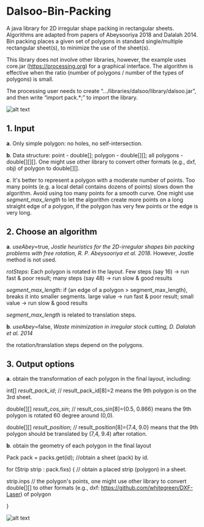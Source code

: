 # Dalsoo-Bin-Packing

A java library for 2D irregular shape packing in rectangular sheets. Algorithms are adapted from papers of Abeysooriya 2018 and Dalalah 2014. Bin packing places a given set of polygons in standard single/multiple rectangular sheet(s), to minimize the use of the sheet(s).

This library does not involve other libraries, however, the example uses core.jar (https://processing.org) for a graphical interface. The algorithm is effective when the ratio  (number of polygons / number of the types of polygons) is small.

The processing user needs to create “…/libraries/dalsoo/library/dalsoo.jar”, and then write “import pack.*;” to import the library.


![alt text](doc/multiple.png "240 pieces of polygons are packed on 14 sheets within 27 seconds.")


## 1. Input 

**a**. Only simple polygon: no holes, no self-intersection.

**b**. Data structure: point - double[];  polygon - double[][]; all polygons - double[][][]. 
One might use other library to convert  other formats (e.g., dxf, obj) of polygon to double[][].

**c**. It's better to represent a polygon with a moderate number of points. 
Too many points (e.g. a local detail contains dozens of points) slows down the algorithm. Avoid using too many points for a smooth curve.
One might use *segment_max_length* to let the algorithm create more points on a long straight edge of a polygon, if the polygon has very few points or the edge is very long.



## 2. Choose an algorithm

**a**. *useAbey*=true, *Jostle heuristics for the 2D-irregular shapes bin packing problems with free rotation, R. P. Abeysooriya et al. 2018*. However, Jostle method is not used.

*rotSteps*:  Each polygon is rotated in the layout. Few steps (say 16) -> run fast  & poor result;  many steps (say 48) -> run slow & good results

*segment_max_length*: if (an edge of a polygon > segment_max_length),  breaks it into smaller segments. 
large value -> run fast  & poor result; small value -> run slow & good results

*segment_max_length* is related to translation steps.

**b**. *useAbey*=false, *Waste minimization in irregular stock cutting, D. Dalalah et al. 2014*

the rotation/translation steps depend on the polygons.



## 3. Output options

**a**. obtain the transformation of each polygon in the final layout, including:

int[] *result_pack_id*;  // result_pack_id[8]=2 means the 9th polygon is on the 3rd sheet.

double[][] *result_cos_sin*; // result_cos_sin[8]={0.5, 0.866} means the 9th polygon is rotated 60 degree around (0,0).

double[][] *result_position*; // result_position[8]={7.4, 9.0} means that the 9th polygon should be translated by (7,4, 9.4) after rotation.

**b**. obtain the geometry of each polygon in the final layout 

Pack pack = packs.get(id);   //obtain a sheet (pack) by id.

for (Strip strip : pack.fixs) { // obtain a placed strip (polygon) in a sheet.

strip.inps // the polygon's points, one might use other library to convert double[][] to other formats (e.g., dxf: https://github.com/whitegreen/DXF-Laser) of polygon 

}

![alt text](doc/single.png "The original polygon is marked in black, the margin(offset) in red. The convex of all polygons in one sheet is in green.")


